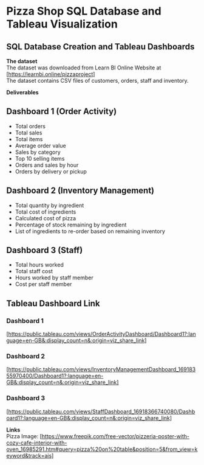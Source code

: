 # Pizza Shop SQL Database and Tableau Visualization
## SQL Database Creation and Tableau Dashboards

**The dataset**  
The dataset was downloaded from Learn BI Online Website at [https://learnbi.online/pizzaproject]  
The dataset contains CSV files of customers, orders, staff and inventory.

**Deliverables**
## Dashboard 1 (Order Activity)
-	Total orders
-	Total sales
-	Total items
-	Average order value
-	Sales by category
-	Top 10 selling items
-	Orders and sales by hour
-	Orders by delivery or pickup
## Dashboard 2 (Inventory Management)
-	Total quantity by ingredient
-	Total cost of ingredients
-	Calculated cost of pizza
-	Percentage of stock remaining by ingredient 
-	List of ingredients to re-order based on remaining inventory
## Dashboard 3 (Staff)
-	Total hours worked
-	Total staff cost
-	Hours worked by staff member
-	Cost per staff member


## Tableau Dashboard Link
### Dashboard 1
[https://public.tableau.com/views/OrderActivityDashboard/Dashboard1?:language=en-GB&:display_count=n&:origin=viz_share_link]
### Dashboard 2
[https://public.tableau.com/views/InventoryManagementDashboard_16918355970400/Dashboard1?:language=en-GB&:display_count=n&:origin=viz_share_link]
### Dashboard 3
[https://public.tableau.com/views/StaffDashboard_16918366740080/Dashboard1?:language=en-GB&:display_count=n&:origin=viz_share_link]

**Links**  
Pizza Image:
[https://www.freepik.com/free-vector/pizzeria-poster-with-cozy-cafe-interior-with-oven_16985291.htm#query=pizza%20on%20table&position=5&from_view=keyword&track=ais]
